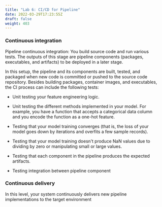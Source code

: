 ```yaml
---
title: "Lab 6: CI/CD for Pipeline"
date: 2022-03-29T17:23:55Z
draft: false
weight: 403
---
```


### Continuous integration
Pipeline continuous integration: You build source code and run various tests. The outputs of this stage are pipeline components (packages, executables, and artifacts) to be deployed in a later stage.

In this setup, the pipeline and its components are built, tested, and packaged when new code is committed or pushed to the source code repository. Besides building packages, container images, and executables, the CI process can include the following tests:

* Unit testing your feature engineering logic.

* Unit testing the different methods implemented in your model. For example, you have a function that accepts a categorical data column and you encode the function as a one-hot feature.

* Testing that your model training converges (that is, the loss of your model goes down by iterations and overfits a few sample records).

* Testing that your model training doesn't produce NaN values due to dividing by zero or manipulating small or large values.

* Testing that each component in the pipeline produces the expected artifacts.

* Testing integration between pipeline component


### Continuous delivery
In this level, your system continuously delivers new pipeline implementations to the target environment 